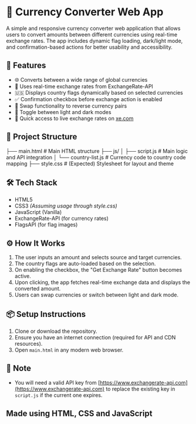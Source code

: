 # 💱 Currency Converter Web App

A simple and responsive currency converter web application that allows users to convert amounts between different currencies using real-time exchange rates. The app includes dynamic flag loading, dark/light mode, and confirmation-based actions for better usability and accessibility.

## 🚀 Features

- 🌐 Converts between a wide range of global currencies
- 📡 Uses real-time exchange rates from ExchangeRate-API
- 🇺🇸 Displays country flags dynamically based on selected currencies
- ✅ Confirmation checkbox before exchange action is enabled
- 🔄 Swap functionality to reverse currency pairs
- 🌙 Toggle between light and dark modes
- 🔗 Quick access to live exchange rates on [xe.com](https://www.xe.com/currencyconverter/)

## 🧾 Project Structure

├── main.html # Main HTML structure
├── js/
│ ├── script.js # Main logic and API integration
│ └── country-list.js # Currency code to country code mapping
├── style.css # (Expected) Stylesheet for layout and theme


## 🛠️ Tech Stack

- HTML5
- CSS3 *(Assuming usage through style.css)*
- JavaScript (Vanilla)
- ExchangeRate-API (for currency rates)
- FlagsAPI (for flag images)

## ⚙️ How It Works

1. The user inputs an amount and selects source and target currencies.
2. The country flags are auto-loaded based on the selection.
3. On enabling the checkbox, the "Get Exchange Rate" button becomes active.
4. Upon clicking, the app fetches real-time exchange data and displays the converted amount.
5. Users can swap currencies or switch between light and dark mode.

## 📦 Setup Instructions

1. Clone or download the repository.
2. Ensure you have an internet connection (required for API and CDN resources).
3. Open `main.html` in any modern web browser.

## 🔐 Note

- You will need a valid API key from [https://www.exchangerate-api.com](https://www.exchangerate-api.com) to replace the existing key in `script.js` if the current one expires.

## Made using HTML, CSS and JavaScript


